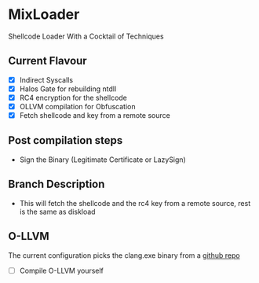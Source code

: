 # MixLoader
Shellcode Loader With a Cocktail of Techniques

## Current Flavour
- [x] Indirect Syscalls
- [x] Halos Gate for rebuilding ntdll
- [x] RC4 encryption for the shellcode
- [x] OLLVM compilation for Obfuscation
- [x] Fetch shellcode and key from a remote source

## Post compilation steps
- Sign the Binary (Legitimate Certificate or LazySign)

## Branch Description
- This will fetch the shellcode and the rc4 key from a remote source, rest is the same as diskload

## O-LLVM
The current configuration picks the clang.exe binary from a [github repo](https://github.com/wwh1004/ollvm-16/)
- [ ] Compile O-LLVM yourself